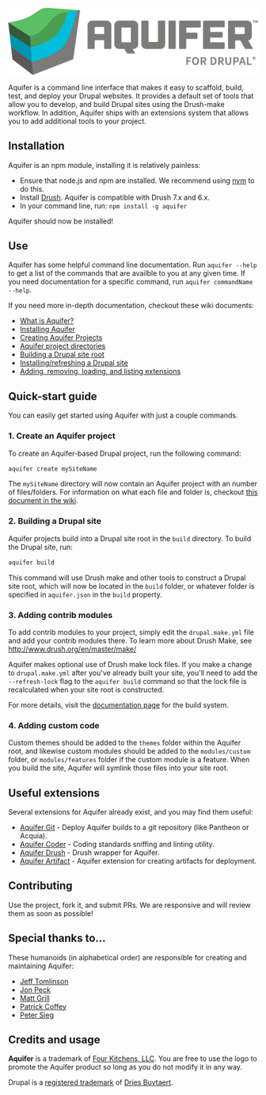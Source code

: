 ![Aquifer](https://raw.githubusercontent.com/aquifer/aquifer.io/master/branding/aquifer-logo-drupal-1456.png)

Aquifer is a command line interface that makes it easy to scaffold, build, test, and deploy your Drupal websites. It provides a default set of tools that allow you to develop, and build Drupal sites using the Drush-make workflow. In addition, Aquifer ships with an extensions system that allows you to add additional tools to your project.


## Installation

Aquifer is an npm module, installing it is relatively painless:

* Ensure that node.js and npm are installed. We recommend using [nvm](https://github.com/creationix/nvm) to do this.
* Install [Drush](http://www.drush.org/en/master/install/). Aquifer is compatible with Drush 7.x and 6.x.
* In your command line, run: `npm install -g aquifer`

Aquifer should now be installed!

## Use

Aquifer has some helpful command line documentation. Run `aquifer --help` to get a list of the commands that are availble to you at any given time. If you need documentation for a specific command, run `aquifer commandName --help`.

If you need more in-depth documentation, checkout these wiki documents:
* [What is Aquifer?](https://github.com/aquifer/aquifer/wiki/What-is-Aquifer%3F)
* [Installing Aquifer](https://github.com/aquifer/aquifer/wiki/Installing-Aquifer)
* [Creating Aquifer Projects](https://github.com/aquifer/aquifer/wiki/Creating-Aquifer-Projects)
* [Aquifer project directories](https://github.com/aquifer/aquifer/wiki/Aquifer-project-directories)
* [Building a Drupal site root](https://github.com/aquifer/aquifer/wiki/Building-a-Drupal-site-root)
* [Installing/refreshing a Drupal site](https://github.com/aquifer/aquifer/wiki/Installing-refreshing-a-Drupal-site)
* [Adding, removing, loading, and listing extensions](https://github.com/aquifer/aquifer/wiki/Adding,-removing,-loading,-and-listing-extensions)

## Quick-start guide

You can easily get started using Aquifer with just a couple commands.

### 1. Create an Aquifer project

To create an Aquifer-based Drupal project, run the following command:

```bash
aquifer create mySiteName
```

The `mySiteName` directory will now contain an Aquifer project with an number of files/folders. For information on what each file and folder is, checkout [this document in the wiki](https://github.com/aquifer/aquifer/wiki/Aquifer-project-directories).

### 2. Building a Drupal site

Aquifer projects build into a Drupal site root in the `build` directory. To build the Drupal site, run:

```bash
aquifer build
```

This command will use Drush make and other tools to construct a Drupal site root, which will now be located in the `build` folder, or whatever folder is specified in `aquifer.json` in the `build` property.

### 3. Adding contrib modules

To add contrib modules to your project, simply edit the `drupal.make.yml` file and add your contrib modules there. To learn more about Drush Make, see http://www.drush.org/en/master/make/

Aquifer makes optional use of Drush make lock files. If you make a change to `drupal.make.yml` after you've already built your site, you'll need to add the `--refresh-lock` flag to the `aquifer build` command so that the lock file is recalculated when your site root is constructed.

For more details, visit the [documentation page](https://github.com/aquifer/aquifer/wiki/Building-a-Drupal-site-root) for the build system.

### 4. Adding custom code

Custom themes should be added to the `themes` folder within the Aquifer root, and likewise custom modules should be added to the `modules/custom` folder, or `modules/features` folder if the custom module is a feature. When you build the site, Aquifer will symlink those files into your site root.

## Useful extensions

Several extensions for Aquifer already exist, and you may find them useful:

* [Aquifer Git](https://github.com/aquifer/aquifer-git) - Deploy Aquifer builds to a git repository (like Pantheon or Acquia).
* [Aquifer Coder](https://github.com/aquifer/aquifer-coder) - Coding standards sniffing and linting utility.
* [Aquifer Drush](https://github.com/aquifer/aquifer-drush) - Drush wrapper for Aquifer.
* [Aquifer Artifact](https://github.com/aquifer/aquifer-artifact) - Aquifer extension for creating artifacts for deployment.

## Contributing

Use the project, fork it, and submit PRs. We are responsive and will review them as soon as possible!

## Special thanks to...

These humanoids (in alphabetical order) are responsible for creating and maintaining Aquifer:

* [Jeff Tomlinson](https://github.com/JeffTomlinson)
* [Jon Peck](https://github.com/fluxsauce)
* [Matt Grill](https://github.com/mattgrill)
* [Patrick Coffey](https://github.com/patrickocoffeyo)
* [Peter Sieg](https://github.com/chasingmaxwell)

## Credits and usage

**Aquifer** is a trademark of [Four Kitchens, LLC](http://fourkitchens.com). You are free to use the logo to promote the Aquifer product so long as you do not modify it in any way.

Drupal is a [registered trademark](http://drupal.com/trademark) of [Dries Buytaert](http://buytaert.net/).
